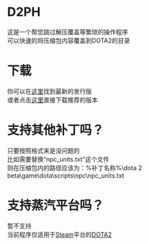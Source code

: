 # D2PH
这是一个帮您跳过解压覆盖等繁琐的操作程序<br>
可以快速的将压缩包内容覆盖到DOTA2的目录

# 下载
你可以在[这里](https://github.com/TWEril/D2PH/releases/latest)找到最新的发行版<br>
或者点击[这里](https://github.com/TWEril/D2PH/releases/download/v0.5/D2PH.v0.5.zip)直接下载推荐的版本

# 支持其他补丁吗？
只要按照格式来是没问题的<br>
比如需要替换“npc_units.txt”这个文件<br>
则在压缩包内的路径应该为：%补丁名称%\dota 2 beta\game\dota\scripts\npc\npc_units.txt

# 支持蒸汽平台吗？
暂不支持<br>
当前程序仅适用于[Steam](https://store.steampowered.com)平台的[DOTA2](https://store.steampowered.com/app/570/Dota_2/)
